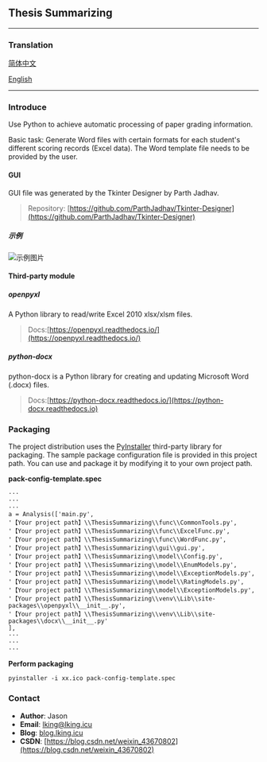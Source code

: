 
## Thesis Summarizing


--------------

### Translation


[简体中文](https://gitee.com/b84955189/thesis-summarizing/blob/master/docs/README.zh-CN.md)

[English](https://gitee.com/b84955189/thesis-summarizing/blob/master/README.md)

---------
### Introduce
Use Python to achieve automatic processing of paper grading information.

Basic task: Generate Word files with certain formats for each student's different scoring records (Excel data). The Word template file needs to be provided by the user.
#### GUI
GUI file was generated by the Tkinter Designer by Parth Jadhav.

> Repository: [https://github.com/ParthJadhav/Tkinter-Designer](https://github.com/ParthJadhav/Tkinter-Designer)

##### 示例
![示例图片](https://gitee.com/b84955189/thesis-summarizing/raw/master/docs/img/example.png)
#### Third-party module
##### openpyxl
 A Python library to read/write Excel 2010 xlsx/xlsm files.

>  Docs:[https://openpyxl.readthedocs.io/](https://openpyxl.readthedocs.io/)

##### python-docx
 python-docx is a Python library for creating and updating Microsoft Word (.docx) files.

>  Docs:[https://python-docx.readthedocs.io/](https://python-docx.readthedocs.io)

### Packaging
The project distribution uses the [PyInstaller](https://pyinstaller.org) third-party library for packaging. The sample package configuration file is provided in this project path. You can use and package it by modifying it to your own project path.

**pack-config-template.spec**
```
···
···
···
a = Analysis(['main.py',
'【Your project path】\\ThesisSummarizing\\func\\CommonTools.py',
'【Your project path】\\ThesisSummarizing\\func\\ExcelFunc.py',
'【Your project path】\\ThesisSummarizing\\func\\WordFunc.py',
'【Your project path】\\ThesisSummarizing\\gui\\gui.py',
'【Your project path】\\ThesisSummarizing\\model\\Config.py',
'【Your project path】\\ThesisSummarizing\\model\\EnumModels.py',
'【Your project path】\\ThesisSummarizing\\model\\ExceptionModels.py',
'【Your project path】\\ThesisSummarizing\\model\\RatingModels.py',
'【Your project path】\\ThesisSummarizing\\model\\ExceptionModels.py',
'【Your project path】\\ThesisSummarizing\\venv\\Lib\\site-packages\\openpyxl\\__init__.py',
'【Your project path】\\ThesisSummarizing\\venv\\Lib\\site-packages\\docx\\__init__.py'
],
···
···
···
```
**Perform packaging**
```
pyinstaller -i xx.ico pack-config-template.spec
```
### Contact
 - **Author**: Jason   
 - **Email**: lking@lking.icu
 - **Blog**: [blog.lking.icu](https://blog.lking.icu)
 - **CSDN**: [https://blog.csdn.net/weixin_43670802](https://blog.csdn.net/weixin_43670802)
